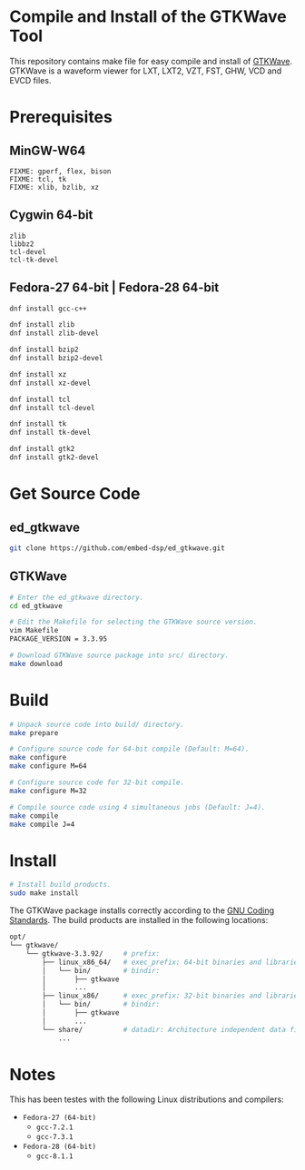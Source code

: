
# Compile and Install of the GTKWave Tool

This repository contains make file for easy compile and install of [GTKWave](http://gtkwave.sourceforge.net).
GTKWave is a waveform viewer for LXT, LXT2, VZT, FST, GHW, VCD and EVCD files.


# Prerequisites

## MinGW-W64

```
FIXME: gperf, flex, bison
FIXME: tcl, tk
FIXME: xlib, bzlib, xz

```

## Cygwin 64-bit

```
zlib
libbz2
tcl-devel
tcl-tk-devel
```

## Fedora-27 64-bit | Fedora-28 64-bit

```bash
dnf install gcc-c++

dnf install zlib
dnf install zlib-devel

dnf install bzip2
dnf install bzip2-devel

dnf install xz
dnf install xz-devel

dnf install tcl
dnf install tcl-devel

dnf install tk
dnf install tk-devel

dnf install gtk2
dnf install gtk2-devel
```


# Get Source Code

## ed_gtkwave

```bash
git clone https://github.com/embed-dsp/ed_gtkwave.git
```

## GTKWave

```bash
# Enter the ed_gtkwave directory.
cd ed_gtkwave

# Edit the Makefile for selecting the GTKWave source version.
vim Makefile
PACKAGE_VERSION = 3.3.95
```

```bash
# Download GTKWave source package into src/ directory.
make download
```


# Build

```bash
# Unpack source code into build/ directory.
make prepare
```

```bash
# Configure source code for 64-bit compile (Default: M=64).
make configure
make configure M=64

# Configure source code for 32-bit compile.
make configure M=32
```

```bash
# Compile source code using 4 simultaneous jobs (Default: J=4).
make compile
make compile J=4
```


# Install

```bash
# Install build products.
sudo make install
```

The GTKWave package installs correctly according to the
[GNU Coding Standards](https://www.gnu.org/prep/standards/standards.html).
The build products are installed in the following locations:

```bash
opt/
└── gtkwave/
    └── gtkwave-3.3.92/     # prefix:
        ├── linux_x86_64/   # exec_prefix: 64-bit binaries and libraries for Linux
        │   └── bin/        # bindir:
        │       ├── gtkwave
        │       ...
        ├── linux_x86/      # exec_prefix: 32-bit binaries and libraries for Linux
        │   └── bin/        # bindir:
        │       ├── gtkwave
        │       ...
        └── share/          # datadir: Architecture independent data files.
            ...
```


# Notes

This has been testes with the following Linux distributions and compilers:
* `Fedora-27 (64-bit)`
    * `gcc-7.2.1`
    * `gcc-7.3.1`
* `Fedora-28 (64-bit)`
    * `gcc-8.1.1`
